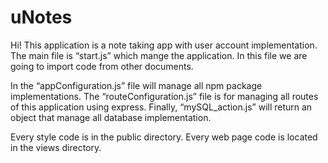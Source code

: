 # uNotes

Hi! This application is a note taking app with user account implementation. 
The main file is “start.js” which mange the application. In this file we are going to import code from other documents. 

In the “appConfiguration.js” file will manage all npm package implementations.
The “routeConfiguration.js” file is for managing all routes of this application using express.
Finally, “mySQL_action.js” will return an object that manage all database implementation.

Every style code is in the public directory.
Every web page code is located in the views directory.
